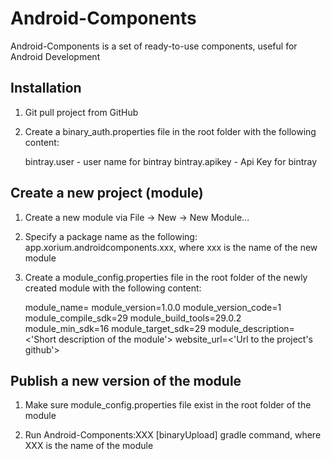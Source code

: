 # Android-Components

Android-Components is a set of ready-to-use components, useful for Android Development

## Installation

1. Git pull project from GitHub

2. Create a binary_auth.properties file in the root folder with the following content: 

    bintray.user - user name for bintray
    bintray.apikey - Api Key for bintray 
    
## Create a new project (module)

1. Create a new module via File -> New -> New Module...

2. Specify a package name as the following: app.xorium.androidcomponents.xxx, where xxx is the name of the new module

3. Create a module_config.properties file in the root folder of the newly created module with the following content:

    module_name=<name of the module>
    module_version=1.0.0
    module_version_code=1
    module_compile_sdk=29
    module_build_tools=29.0.2
    module_min_sdk=16
    module_target_sdk=29
    module_description=<'Short description of the module'>
    website_url=<'Url to the project's github'>
    
## Publish a new version of the module

1. Make sure module_config.properties file exist in the root folder of the module

2. Run Android-Components:XXX [binaryUpload] gradle command, where XXX is the name of the module